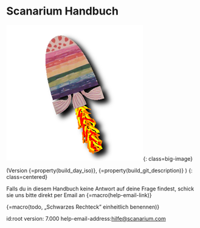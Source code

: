 # Scanarium Handbuch

![Scanarium Logo](images/logo-big.png){: class=big-image}

(Version {=property(build_day_iso)}, {=property(build_git_description)} )
{: class=centered}

Falls du in diesem Handbuch keine Antwort auf deine Frage findest, schick sie uns bitte direkt per Email an {=macro(help-email-link)}

{=macro(todo, „Schwarzes Rechteck” einheitlich benennen)}

id:root
version: 7.000
help-email-address:hilfe@scanarium.com
